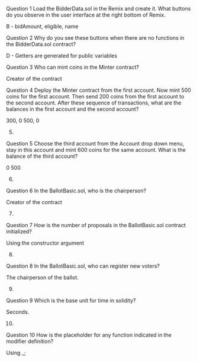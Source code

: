Question 1
Load the BidderData.sol in the Remix and create it. What buttons do you observe in the user interface at the right bottom of Remix.

B - bidAmount, eligible, name

Question 2
Why do you see these buttons when there are no functions in the BidderData.sol contract?

D - Getters are generated for public variables

Question 3
Who can mint coins in the Minter contract?

Creator of the contract

Question 4
Deploy the Minter contract from the first account. Now mint 500 coins for the first account. Then send 200 coins from the first account to the second account. After these sequence of transactions, what are the balances in the first account and the second account?

300, 0
500, 0

5.
Question 5
Choose the third account from the Account drop down menu, stay in this account and mint 600 coins for the same account. What is the balance of the third account?

0
500

6.
Question 6
In the BallotBasic.sol, who is the chairperson?

Creator of the contract

7.
Question 7
How is the number of proposals in the BallotBasic.sol contract initialized?

Using the constructor argument

8.
Question 8
In the BallotBasic.sol, who can register new voters?

The chairperson of the ballot.

9.
Question 9
Which is the base unit for time in solidity?

Seconds.

10.
Question 10
How is the placeholder for any function indicated in the modifier definition?

Using _;


